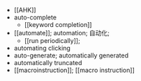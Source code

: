 - [[AHK]]
- auto-complete
    - [[keyword completion]]
- [[automate]]; automation; 自动化;
    - [[run periodically]];
- automating clicking
- auto-generate; automatically generated
- automatically truncated
- [[macroinstruction]]; [[macro instruction]]
